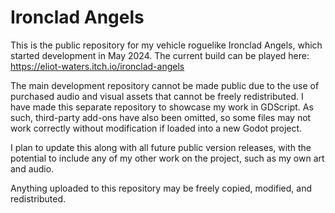 # Ironclad Angels
This is the public repository for my vehicle roguelike Ironclad Angels, which started development in May 2024. The current build can be played here: https://eliot-waters.itch.io/ironclad-angels

The main development repository cannot be made public due to the use of purchased audio and visual assets that cannot be freely redistributed. I have made this separate repository to showcase my work in GDScript. 
As such, third-party add-ons have also been omitted, so some files may not work correctly without modification if loaded into a new Godot project.

I plan to update this along with all future public version releases, with the potential to include any of my other work on the project, such as my own art and audio.

Anything uploaded to this repository may be freely copied, modified, and redistributed.
